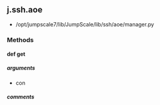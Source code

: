## j.ssh.aoe

- /opt/jumpscale7/lib/JumpScale/lib/ssh/aoe/manager.py

### Methods

#### def get 
##### arguments

- con

##### comments

```

```

